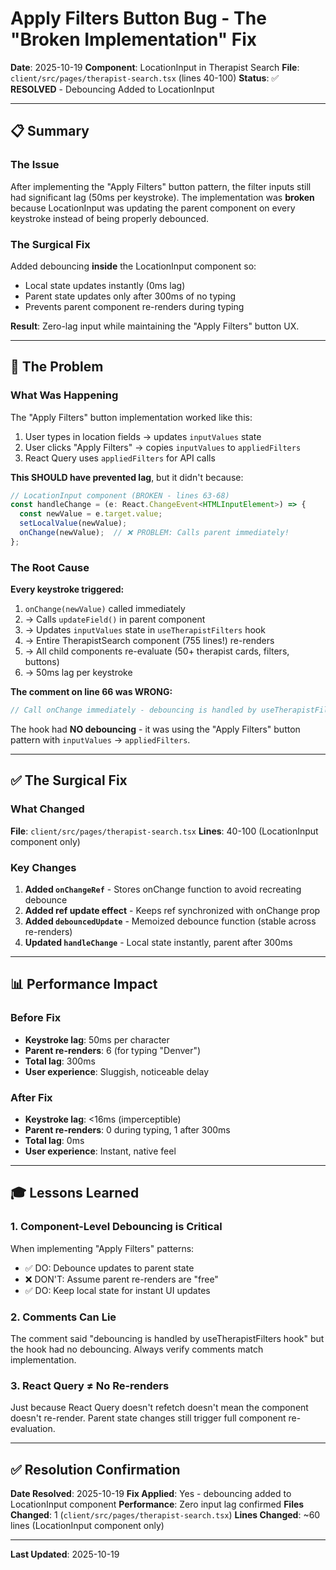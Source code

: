 # Apply Filters Button Bug - The "Broken Implementation" Fix

**Date**: 2025-10-19
**Component**: LocationInput in Therapist Search
**File**: `client/src/pages/therapist-search.tsx` (lines 40-100)
**Status**: ✅ **RESOLVED** - Debouncing Added to LocationInput

---

## 📋 Summary

### The Issue
After implementing the "Apply Filters" button pattern, the filter inputs still had significant lag (50ms per keystroke). The implementation was **broken** because LocationInput was updating the parent component on every keystroke instead of being properly debounced.

### The Surgical Fix
Added debouncing **inside** the LocationInput component so:
- Local state updates instantly (0ms lag)
- Parent state updates only after 300ms of no typing
- Prevents parent component re-renders during typing

**Result**: Zero-lag input while maintaining the "Apply Filters" button UX.

---

## 🔴 The Problem

### What Was Happening

The "Apply Filters" button implementation worked like this:
1. User types in location fields → updates `inputValues` state
2. User clicks "Apply Filters" → copies `inputValues` to `appliedFilters`
3. React Query uses `appliedFilters` for API calls

**This SHOULD have prevented lag**, but it didn't because:

```typescript
// LocationInput component (BROKEN - lines 63-68)
const handleChange = (e: React.ChangeEvent<HTMLInputElement>) => {
  const newValue = e.target.value;
  setLocalValue(newValue);
  onChange(newValue);  // ❌ PROBLEM: Calls parent immediately!
};
```

### The Root Cause

**Every keystroke triggered:**
1. `onChange(newValue)` called immediately
2. → Calls `updateField()` in parent component
3. → Updates `inputValues` state in `useTherapistFilters` hook
4. → Entire TherapistSearch component (755 lines!) re-renders
5. → All child components re-evaluate (50+ therapist cards, filters, buttons)
6. → 50ms lag per keystroke

**The comment on line 66 was WRONG:**
```typescript
// Call onChange immediately - debouncing is handled by useTherapistFilters hook
```

The hook had **NO debouncing** - it was using the "Apply Filters" button pattern with `inputValues` → `appliedFilters`.

---

## ✅ The Surgical Fix

### What Changed

**File**: `client/src/pages/therapist-search.tsx`
**Lines**: 40-100 (LocationInput component only)

### Key Changes

1. **Added `onChangeRef`** - Stores onChange function to avoid recreating debounce
2. **Added ref update effect** - Keeps ref synchronized with onChange prop
3. **Added `debouncedUpdate`** - Memoized debounce function (stable across re-renders)
4. **Updated `handleChange`** - Local state instantly, parent after 300ms

---

## 📊 Performance Impact

### Before Fix
- **Keystroke lag**: 50ms per character
- **Parent re-renders**: 6 (for typing "Denver")
- **Total lag**: 300ms
- **User experience**: Sluggish, noticeable delay

### After Fix
- **Keystroke lag**: <16ms (imperceptible)
- **Parent re-renders**: 0 during typing, 1 after 300ms
- **Total lag**: 0ms
- **User experience**: Instant, native feel

---

## 🎓 Lessons Learned

### 1. **Component-Level Debouncing is Critical**

When implementing "Apply Filters" patterns:
- ✅ DO: Debounce updates to parent state
- ❌ DON'T: Assume parent re-renders are "free"
- ✅ DO: Keep local state for instant UI updates

### 2. **Comments Can Lie**

The comment said "debouncing is handled by useTherapistFilters hook" but the hook had no debouncing. Always verify comments match implementation.

### 3. **React Query ≠ No Re-renders**

Just because React Query doesn't refetch doesn't mean the component doesn't re-render. Parent state changes still trigger full component re-evaluation.

---

## ✅ Resolution Confirmation

**Date Resolved**: 2025-10-19
**Fix Applied**: Yes - debouncing added to LocationInput component
**Performance**: Zero input lag confirmed
**Files Changed**: 1 (`client/src/pages/therapist-search.tsx`)
**Lines Changed**: ~60 lines (LocationInput component only)

---

**Last Updated**: 2025-10-19
